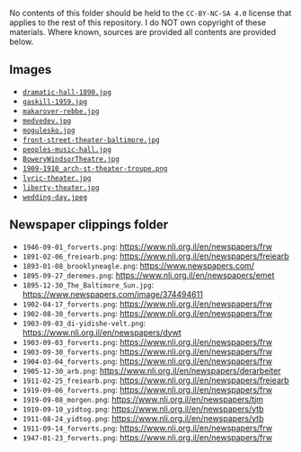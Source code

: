 No contents of this folder should be held to the  `CC-BY-NC-SA 4.0` license that applies to the rest of this repository.
I do NOT own copyright of these materials. Where known, sources are provided all contents are provided below.

## Images

- [`dramatic-hall-1890.jpg`](https://archive.nyu.edu/handle/2451/56843)
- [`gaskill-1959.jpg`](https://www.ocfrealty.com/naked-philly/society-hill/delorean-time-machine-5th-gaskill/)
- [`makarover-rebbe.jpg`](https://jewua.org/makarov/)
- [`medvedev.jpg`](https://www.centropa.org/en/photo/portrait-mikhail-efimovich-medvedev-meer-haimovich-bernshtein)
- [`mogulesko.jpg`](https://en.wikipedia.org/wiki/Sigmund_Mogulesko)
- [`front-street-theater-baltimore.jpg`](https://www.reddit.com/r/Lost_Architecture/comments/vgznrj/front_street_theater_baltimore_md_18291904/)
- [`peoples-music-hall.jpg`](https://cinematreasures.org/theaters/60205)
- [`BoweryWindsorTheatre.jpg`](https://www.boweryalliance.org/did-you-know-this-about-the-bowery/)
- [`1909-1910_arch-st-theater-troupe.png`](https://twitter.com/schmeterpitz/status/1527979480119123969)
- [`lyric-theater.jpg`](https://www.museumoffamilyhistory.com/brooklyn/yt/theatres.htm)
- [`liberty-theater.jpg`](https://www.museumoffamilyhistory.com/brooklyn/yt/theatres.htm)
- [`wedding-day.jpeg`](https://www.loc.gov/resource/ihas.200186076.0/)


## Newspaper clippings folder

- `1946-09-01_forverts.png`: <https://www.nli.org.il/en/newspapers/frw>
- `1891-02-06_freiearb.png`: <https://www.nli.org.il/en/newspapers/freiearb>
- `1893-01-08_brooklyneagle.png`: <https://www.newspapers.com/>
- `1895-09-27_deremes.png`: <https://www.nli.org.il/en/newspapers/emet>
- `1895-12-30_The_Baltimore_Sun.jpg`: <https://www.newspapers.com/image/374494611>
- `1902-04-17_forverts.png`: <https://www.nli.org.il/en/newspapers/frw>
- `1902-08-30_forverts.png`: <https://www.nli.org.il/en/newspapers/frw>
- `1903-09-03_di-yidishe-velt.png`: <https://www.nli.org.il/en/newspapers/dywt>
- `1903-09-03_forverts.png`: <https://www.nli.org.il/en/newspapers/frw>
- `1903-09-30_forverts.png`: <https://www.nli.org.il/en/newspapers/frw>
- `1904-03-04_forverts.png`: <https://www.nli.org.il/en/newspapers/frw>
- `1905-12-30_arb.png`: <https://www.nli.org.il/en/newspapers/derarbeiter>
- `1911-02-25_freiearb.png`: <https://www.nli.org.il/en/newspapers/freiearb>
- `1919-09-06_forverts.png`: <https://www.nli.org.il/en/newspapers/frw>
- `1919-09-08_morgen.png`: <https://www.nli.org.il/en/newspapers/tjm>
- `1919-09-10_yidtog.png`: <https://www.nli.org.il/en/newspapers/ytb>
- `1911-08-24_yidtog.png`: <https://www.nli.org.il/en/newspapers/ytb>
- `1911-09-14_forverts.png`: <https://www.nli.org.il/en/newspapers/frw>
- `1947-01-23_forverts.png`: <https://www.nli.org.il/en/newspapers/frw>